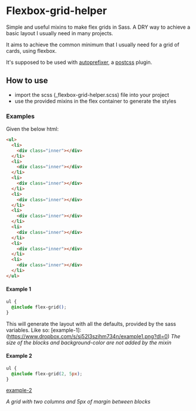 # Flexbox-grid-helper

Simple and useful mixins to make flex grids in Sass.
A DRY way to achieve a basic layout I usually need in many projects.

It aims to achieve the common minimum that I usually need for a grid of cards,
using flexbox.

It's supposed to be used with [autoprefixer](https://github.com/postcss/autoprefixer),
a [postcss](https://github.com/postcss/postcss) plugin.

## How to use

* import the scss (_flexbox-grid-helper.scss) file into your project
* use the provided mixins in the flex container to generate the styles

### Examples

Given the below html:
```html
<ul>
  <li>
    <div class="inner"></div>
  </li>
  <li>
    <div class="inner"></div>
  </li>
  <li>
    <div class="inner"></div>
  </li>
  <li>
    <div class="inner"></div>
  </li>
  <li>
    <div class="inner"></div>
  </li>
  <li>
    <div class="inner"></div>
  </li>
  <li>
    <div class="inner"></div>
  </li>
  <li>
    <div class="inner"></div>
  </li>
</ul>
```

#### Example 1

```css
ul {
  @include flex-grid();
}
```

This will generate the layout with all the defaults, provided by the sass
variables.
Like so:
[example-1]:(https://www.dropbox.com/s/sj52l3szihm734n/example1.png?dl=0)
*The size of the blocks and background-color are not added by the mixin*

#### Example 2

```css
ul {
  @include flex-grid(2, 5px);
}
```

[example-2](https://www.dropbox.com/s/uumhebm35jx52fd/example2.png?dl=0)

*A grid with two columns and 5px of margin between blocks*
